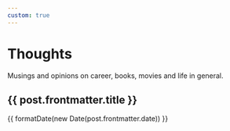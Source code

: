 ```yaml
---
custom: true
---
```


<script setup lang="ts">
import { data as posts } from "./posts.data"
function formatDate(date: Date) {
  return date.toLocaleDateString('en-us', { weekday: "long", year: "numeric", month: "short", day: "numeric" })
}
</script>

<main class="max-w-2xl w-full p-4 mx-auto py-16">
  <h1 class="text-4xl font-semibold tracking-tight">Thoughts</h1>
  <p class="text-lg text-gray-500 mt-2">Musings and opinions on career, books, movies and life in general.</p>
  <div class="flex flex-col divide-y mt-6 *:py-4 *:space-y-4">
    <a v-for="post in posts" :href="post.url" class="group">
      <div class="space-y-1">
        <h2 class="text-xl font-semibold tracking-tight md:text-2xl group-hover:underline">
          {{ post.frontmatter.title }}
        </h2>
        <p class="text-sm text-gray-500">{{ formatDate(new Date(post.frontmatter.date)) }}</p>
      </div>
      <p class="text-base" v-html="post.excerpt || post.frontmatter.excerpt"></p>
    </a>
  </div>
</main>

